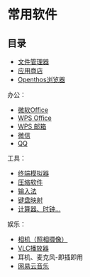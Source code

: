 # 常用软件
## 目录
     
 - [文件管理器](./soft/文件管理器.md)
 - [应用商店](./soft/AppStore使用说明.md)
 - [Openthos浏览器](./soft/Openthos浏览器.md)


办公：

 - [微软Office](./Office/微软Office.md)
 - [WPS Office](./soft/WPSOffice.md)
 - [WPS 邮箱](./soft/WPS邮箱.md)
 - [微信](./soft/微信.md)
 - [QQ](./soft/QQ.md)
     
工具：
     
 - [终端模拟器](./soft/OtoTernminal使用手册.md)
 - [压缩软件](./soft/压缩软件.md)
 - [输入法](./soft/输入法_使用手册.md)
 - [键盘映射](./soft/键盘映射.md)
 - [计算器、时钟...](./soft/计算器、日历、时钟_使用方式.md)
     
娱乐：
     
 - [相机（照相摄像）](./soft/相机.md)
 - [VLC播放器](./soft/VLC_使用手册.md)
 - 耳机、麦克风-即插即用
 - [网易云音乐](./soft/网易云音乐_使用手册.md)
